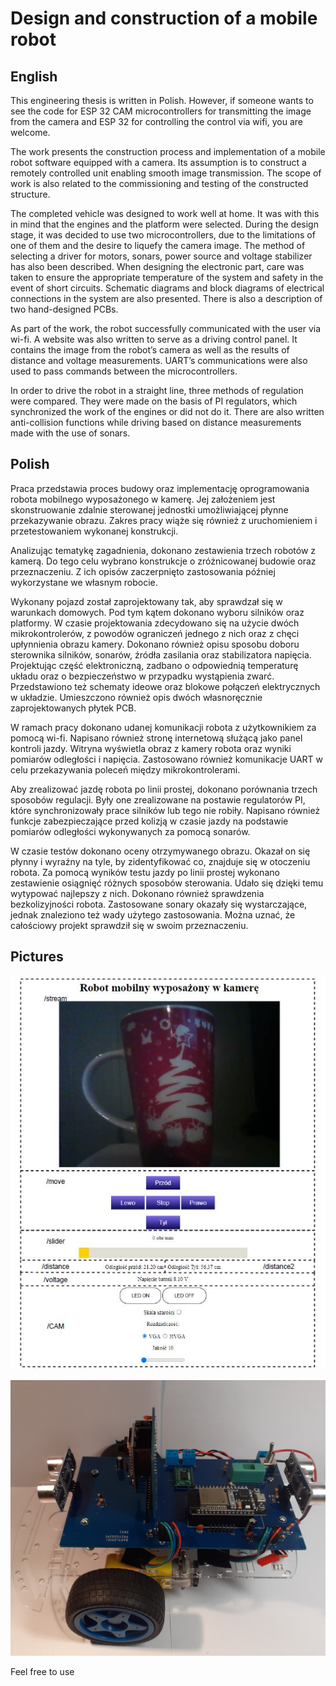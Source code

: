 # Design and construction of a mobile robot 
## English
This engineering thesis is written in Polish. However, if someone wants to see the code for ESP 32 CAM microcontrollers for transmitting the image from the camera and ESP 32 for controlling the control via wifi, you are welcome. 

The work presents the construction process and implementation of a mobile robot software
equipped with a camera. Its assumption is to construct a remotely controlled unit enabling
smooth image transmission. The scope of work is also related to the commissioning and testing
of the constructed structure.

The completed vehicle was designed to work well at home. It was with this in mind that
the engines and the platform were selected. During the design stage, it was decided to use
two microcontrollers, due to the limitations of one of them and the desire to liquefy the
camera image. The method of selecting a driver for motors, sonars, power source and voltage
stabilizer has also been described. When designing the electronic part, care was taken to ensure
the appropriate temperature of the system and safety in the event of short circuits. Schematic
diagrams and block diagrams of electrical connections in the system are also presented. There
is also a description of two hand-designed PCBs.

As part of the work, the robot successfully communicated with the user via wi-fi. A website
was also written to serve as a driving control panel. It contains the image from the robot’s
camera as well as the results of distance and voltage measurements. UART’s communications
were also used to pass commands between the microcontrollers.

In order to drive the robot in a straight line, three methods of regulation were compared.
They were made on the basis of PI regulators, which synchronized the work of the engines or
did not do it. There are also written anti-collision functions while driving based on distance
measurements made with the use of sonars.
## Polish

Praca przedstawia proces budowy oraz implementację oprogramowania robota mobilnego
wyposażonego w kamerę. Jej założeniem jest skonstruowanie zdalnie sterowanej jednostki
umożliwiającej płynne przekazywanie obrazu. Zakres pracy wiąże się również z uruchomieniem
i przetestowaniem wykonanej konstrukcji.

Analizując tematykę zagadnienia, dokonano zestawienia trzech robotów z kamerą. Do
tego celu wybrano konstrukcje o zróżnicowanej budowie oraz przeznaczeniu. Z ich opisów
zaczerpnięto zastosowania później wykorzystane we własnym robocie.

Wykonany pojazd został zaprojektowany tak, aby sprawdzał się w warunkach domowych.
Pod tym kątem dokonano wyboru silników oraz platformy. W czasie projektowania zdecydowano
się na użycie dwóch mikrokontrolerów, z powodów ograniczeń jednego z nich oraz
z chęci upłynnienia obrazu kamery. Dokonano również opisu sposobu doboru sterownika
silników, sonarów, źródła zasilania oraz stabilizatora napięcia. Projektując część elektroniczną,
zadbano o odpowiednią temperaturę układu oraz o bezpieczeństwo w przypadku wystąpienia
zwarć. Przedstawiono też schematy ideowe oraz blokowe połączeń elektrycznych w układzie.
Umieszczono również opis dwóch własnoręcznie zaprojektowanych płytek PCB.

W ramach pracy dokonano udanej komunikacji robota z użytkownikiem za pomocą wi-fi.
Napisano również stronę internetową służącą jako panel kontroli jazdy. Witryna wyświetla obraz
z kamery robota oraz wyniki pomiarów odległości i napięcia. Zastosowano również komunikacje
UART w celu przekazywania poleceń między mikrokontrolerami.

Aby zrealizować jazdę robota po linii prostej, dokonano porównania trzech sposobów
regulacji. Były one zrealizowane na postawie regulatorów PI, które synchronizowały prace
silników lub tego nie robiły. Napisano również funkcje zabezpieczające przed kolizją w czasie
jazdy na podstawie pomiarów odległości wykonywanych za pomocą sonarów.

W czasie testów dokonano oceny otrzymywanego obrazu. Okazał on się płynny i wyraźny
na tyle, by zidentyfikować co, znajduje się w otoczeniu robota. Za pomocą wyników testu
jazdy po linii prostej wykonano zestawienie osiągnięć różnych sposobów sterowania. Udało
się dzięki temu wytypować najlepszy z nich. Dokonano również sprawdzenia bezkolizyjności
robota. Zastosowane sonary okazały się wystarczające, jednak znaleziono też wady użytego
zastosowania. Można uznać, że całościowy projekt sprawdził się w swoim przeznaczeniu.

## Pictures

![website to communicate with robot](./Pictures/website.jpg)

![Robot](./Pictures/caly_robot_edit.jpg)


Feel free to use
